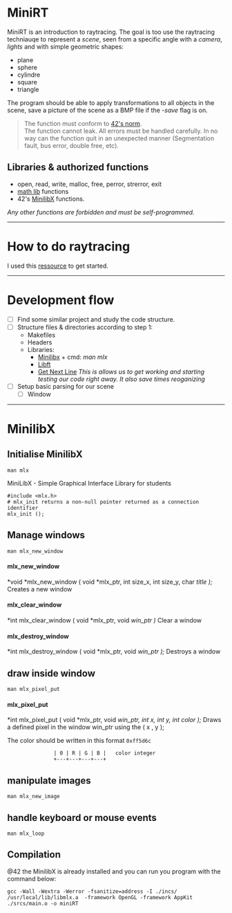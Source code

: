# MiniRT

MiniRT is an introduction to raytracing.
The goal is too use the raytracing techniauqe to represent a *scene*, seen from a specific angle with a *camera*, *lights* and with simple geometric shapes:
* plane
* sphere
* cylindre
* square
* triangle

The program should be able to apply transformations to all objects in the scene, save a picture of the scene as a BMP file if the _-save_ flag is on.

> The function must conform to [42's norm](https://cdn.intra.42.fr/pdf/pdf/960/norme.en.pdf).  
>The function cannot leak. All errors must be handled carefully. In no way can the function quit in an unexpected manner (Segmentation fault, bus error, double free, etc).

## Libraries & authorized functions

* open, read, write, malloc, free, perror, strerror, exit
* [math lib](https://linux.die.net/man/3/math) functions
* 42's [MinilibX](https://github.com/pbondoer/MinilibX/blob/master/README.md) functions.

_Any other functions are forbidden and must be self-programmed._

-------------

# How to do raytracing

I used this [ressource](https://raytracing.github.io/books/RayTracingInOneWeekend.html) to get started.

--------------

# Development flow

- [ ] Find some similar project and study the code structure.
- [ ] Structure files & directories according to step 1:
	* Makefiles
	* Headers
	* Libraries:
		* [Minilibx](https://github.com/pbondoer/MinilibX) + cmd: _man mlx_
		* [Libft](https://github.com/backslash-zero/42/tree/master/Libft)
		* [Get Next Line](https://github.com/backslash-zero/42/commit/2950a77a9cbf4cefd31b1b14fec3e820db11b5e5)
	_This is allows us to get working and starting testing our code right away. It also save times reoganizing_
- [ ] Setup basic parsing for our scene
	- [ ] Window 

--------------

# MinilibX

## Initialise MinilibX
`man mlx`

MiniLibX - Simple Graphical Interface Library for students
```
#include <mlx.h>
# mlx_init returns a non-null pointer returned as a connection identifier
mlx_init ();
```

## Manage windows
`man mlx_new_window`

#### mlx_new_window
*void *mlx_new_window ( void *mlx_ptr, int size_x, int size_y, char *title );*
Creates a new window

#### mlx_clear_window
*int mlx_clear_window ( void *mlx_ptr, void *win_ptr )*
Clear a window

#### mlx_destroy_window
*int mlx_destroy_window ( void *mlx_ptr, void *win_ptr );*
Destroys a window

## draw inside window
`man mlx_pixel_put`

#### mlx_pixel_put
*int mlx_pixel_put ( void *mlx_ptr, void *win_ptr, int x, int y, int color );*
Draws a defined pixel in the window win_ptr using the ( x , y );

The color should be written in this format `0xff5d6c`
```
               | 0 | R | G | B |   color integer
               +---+---+---+---+
```

## manipulate images
`man mlx_new_image`


## handle keyboard or mouse events
`man mlx_loop`


## Compilation 

@42 the MinilibX is already installed and you can run you program with the command below:
```
gcc -Wall -Wextra -Werror -fsanitize=address -I ./incs/ /usr/local/lib/libmlx.a  -framework OpenGL -framework AppKit ./srcs/main.o -o miniRT
```